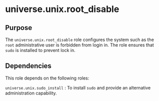<!-- roles/root_disable/README.md
  -- ============================
  --
  -- Copying
  -- -------
  --
  -- Copyright (c) 2023 universe.unix authors and contributors.
  --
  -- This file is part of the *universe.unix* project.
  --
  -- *universe.unix* is a free software project. You can redistribute it and/or
  -- modify it following the terms of the MIT License.
  --
  -- This software project is distributed *as is*, WITHOUT WARRANTY OF ANY KIND;
  -- including but not limited to the WARRANTIES OF MERCHANTABILITY, FITNESS FOR
  -- A PARTICULAR PURPOSE and NONINFRINGEMENT.
  --
  -- You should have received a copy of the MIT License along with
  -- *universe.unix*. If not, see <http://opensource.org/licenses/MIT>.
  -->

universe.unix.root_disable
==========================

Purpose
-------

The `universe.unix.root_disable` role configures the system such as the
`root` administrative user is forbidden from login in. The role ensures that
`sudo` is installed to prevent lock in.

Dependencies
------------

This role depends on the following roles:

`universe.unix.sudo_install`
: To install `sudo` and provide an alternative administration capability.
